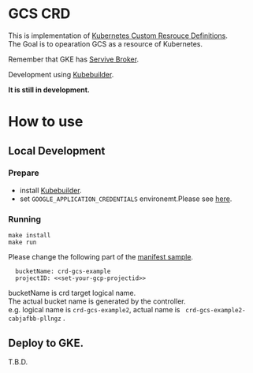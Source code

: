 # GCS CRD

This is implementation of [Kubernetes Custom Resrouce Definitions]((https://kubernetes.io/docs/concepts/extend-kubernetes/api-extension/custom-resources/#customresourcedefinitions)).<br>
The Goal is to opearation GCS as a resource of Kubernetes.

Remember that GKE has [Servive Broker](https://cloud.google.com/kubernetes-engine/docs/concepts/google-cloud-platform-service-broker).

Development using [Kubebuilder](https://book.kubebuilder.io/).

**It is still in development.**

# How to use

## Local Development 

### Prepare

- install [Kubebuilder](https://book.kubebuilder.io/).
- set `GOOGLE_APPLICATION_CREDENTIALS` environemt.Please see [here](https://cloud.google.com/docs/authentication/getting-started).

### Running

```
make install
make run
```

Please change the following part of the [manifest sample](./config/samples/storage_v1alpha1_gcs.yaml).

```
  bucketName: crd-gcs-example
  projectID: <<set-your-gcp-projectid>>
```

bucketName is crd target logical name.<br>
The actual bucket name is generated by the controller.<br>
e.g. logical name is `crd-gcs-example2`, actual name is ` crd-gcs-example2-cabjafbb-pllngz` .

## Deploy to  GKE.

T.B.D.

